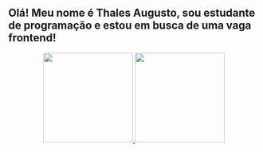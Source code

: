 ## Olá! Meu nome é Thales Augusto, sou estudante de programação e estou em busca de uma vaga frontend!
<div align="center">
  <a href="https://github.com/NThales">
  <img height="180em" src="https://github-readme-stats.vercel.app/api?username=NThales&show_icons=true&theme=dracula&include_all_commits=true&count_private=true"/>
  <img height="180em" src="https://github-readme-stats.vercel.app/api/top-langs/?username=NThales&layout=compact&langs_count=7&theme=dracula"/>
</div>
  
  ##
 
